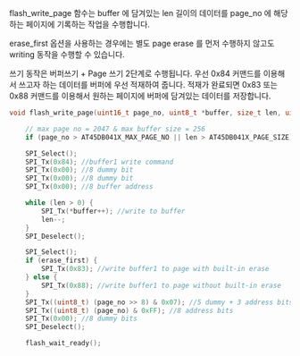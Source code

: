 flash_write_page 함수는 buffer 에 담겨있는 len 길이의 데이터를 page_no 에 해당하는 페이지에 기록하는 작업을 수행합니다.

erase_first 옵션을 사용하는 경우에는 별도 page erase 를 먼저 수행하지 않고도 writing 동작을 수행할 수 있습니다.

쓰기 동작은 버퍼쓰기 + Page 쓰기 2단계로 수행됩니다. 우선 0x84 커맨드를 이용해서 쓰고자 하는 데이터를 버퍼에 우선 적재하여 줍니다. 적재가 완료되면 0x83 또는 0x88 커맨드를 이용해서 원하는 페이지에 버퍼에 담겨있는 데이터를 저장합니다.

```c
void flash_write_page(uint16_t page_no, uint8_t *buffer, size_t len, uint8_t erase_first) {

    // max page no = 2047 & max buffer size = 256
    if (page_no > AT45DB041X_MAX_PAGE_NO || len > AT45DB041X_PAGE_SIZE) return;

    SPI_Select();
    SPI_Tx(0x84); //buffer1 write command
    SPI_Tx(0x00); //8 dummy bit
    SPI_Tx(0x00); //8 dummy bit
    SPI_Tx(0x00); //8 buffer address

    while (len > 0) {
        SPI_Tx(*buffer++); //write to buffer
        len--;
    }
    SPI_Deselect();

    SPI_Select();
    if (erase_first) {
        SPI_Tx(0x83); //write buffer1 to page with built-in erase
    } else {
        SPI_Tx(0x88); //write buffer1 to page without built-in erase
    }
    SPI_Tx((uint8_t) (page_no >> 8) & 0x07); //5 dummy + 3 address bits
    SPI_Tx((uint8_t) (page_no) & 0xFF); //8 address bits
    SPI_Tx(0x00); //8 dummy bits
    SPI_Deselect();

    flash_wait_ready();
```